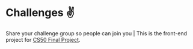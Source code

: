 # Challenges :v: 
Share your challenge group so people can join you | This is the front-end project for [CS50 Final Project](https://cs50.harvard.edu/x/2020/project/).
